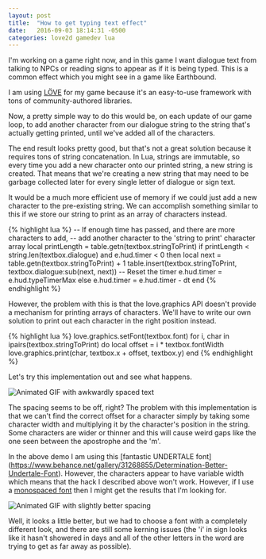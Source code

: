 ```yaml
---
layout: post
title:  "How to get typing text effect"
date:   2016-09-03 18:14:31 -0500
categories: love2d gamedev lua
---
```

I'm working on a game right now, and in this game I want dialogue text from
talking to NPCs or reading signs to appear as if it is being typed. This is
a common effect which you might see in a game like Earthbound.

I am using [LÖVE](https://love2d.org/) for my game because it's an easy-to-use
framework with tons of community-authored libraries.

Now, a pretty simple way to do this would be, on each update of our game loop,
to add another character from our dialogue string to the string that's actually
getting printed, until we've added all of the characters.

The end result looks pretty good, but that's not a great solution because it
requires tons of string concatenation. In Lua, strings are immutable, so every
time you add a new character onto our printed string, a new string is created.
That means that we're creating a new string that may need to be garbage
collected later for every single letter of dialogue or sign text.

It would be a much more efficient use of memory if we could just add a new
character to the pre-existing string. We can accomplish something similar to
this if we store our string to print as an array of characters instead.

{% highlight lua %}
-- If enough time has passed, and there are more characters to add,
-- add another character to the 'string to print' character array
local printLength = table.getn(textbox.stringToPrint)
if printLength < string.len(textbox.dialogue) and e.hud.timer < 0 then
    local next = table.getn(textbox.stringToPrint) + 1
    table.insert(textbox.stringToPrint, textbox.dialogue:sub(next, next))
    -- Reset the timer
    e.hud.timer = e.hud.typeTimerMax
else
    e.hud.timer = e.hud.timer - dt
end
{% endhighlight %}

However, the problem with this is that the love.graphics API doesn't provide
a mechanism for printing arrays of characters. We'll have to write our own
solution to print out each character in the right position instead.

{% highlight lua %}
love.graphics.setFont(textbox.font)
for i, char in ipairs(textbox.stringToPrint) do
    local offset = i * textbox.fontWidth
    love.graphics.print(char, textbox.x + offset, textbox.y)
end
{% endhighlight %}

Let's try this implementation out and see what happens.

![Animated GIF with awkwardly spaced text](/robrtsql/img/weird-spacing.gif)

The spacing seems to be off, right? The problem with this implementation is
that we can't find the correct offset for a character simply by taking some
character width and multiplying it by the character's position in the string.
Some characters are wider or thinner and this will cause weird gaps like the one
seen between the apostrophe and the 'm'.

In the above demo I am using this [fantastic UNDERTALE font]
(https://www.behance.net/gallery/31268855/Determination-Better-Undertale-Font).
However, the characters appear to have variable width which means that the hack
I described above won't work. However, if I use a
[monospaced font](https://fontlibrary.org/en/font/press-start-2p) then I might
get the results that I'm looking for.

![Animated GIF with slightly better spacing](/robrtsql/img/weird-spacing.gif)

Well, it looks a little better, but we had to choose a font with a completely
different look, and there are still some kerning issues (the 'i' in sign looks
like it hasn't showered in days and all of the other letters in the word
are trying to get as far away as possible).
